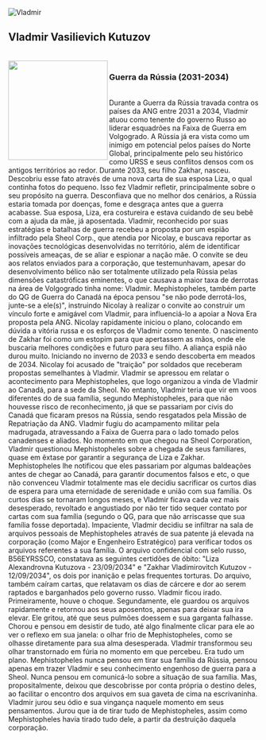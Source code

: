 ![Vladmir](https://github.com/CatBoxArtsCo/Totalitaire/assets/141590555/084d98bf-ad06-46aa-be81-359b3bb2d839) <br>
<h2> Vladmir Vasilievich Kutuzov </h2>
<br>
<img align='left' src='https://user-images.githubusercontent.com/5713670/87202985-820dcb80-c2b6-11ea-9f56-7ec461c497c3.gif' width='200'>

<h3> Guerra da Rússia (2031-2034) </h3>
<br>
Durante a Guerra da Rússia travada contra os países da ANG entre 2031 a 2034, Vladmir atuou como tenente do governo Russo ao liderar esquadrões na Faixa de Guerra em Volgogrado. 
A Rússia já era vista como um inimigo em potencial pelos países do Norte Global, principalmente pelo seu histórico como URSS e seus conflitos densos com os antigos territórios ao redor.
Durante 2033, seu filho Zakhar, nasceu. Descobriu esse fato através de uma nova carta de sua esposa Liza, o qual continha fotos do pequeno. Isso fez Vladmir refletir, principalmente sobre o seu 
propósito na guerra. Desconfiava que no melhor dos cenários, a Rússia estaria tomada por doenças, fome e desgraça antes que a guerra acabasse. 
Sua esposa, Liza, era costureira e estava cuidando de seu bebê com a ajuda da mãe, já aposentada.
Vladmir, reconhecido por suas estratégias e batalhas de guerra recebeu a proposta por um espião infiltrado pela Sheol Corp., que atendia por Nicolay, 
e buscava reportar as inovações tecnológicas desenvolvidas no território, além de identificar possíveis ameaças, de se aliar e espionar a nação mãe.
O convite se deu aos relatos enviados para a corporação, que testemunhavam, apesar do desenvolvimento bélico não ser totalmente utilizado pela Rússia pelas dimensões catastróficas eminentes, 
o que causava a maior taxa de derrotas na área de Volgogrado tinha nome: Vladmir. Mephistopheles, também parte do QG de Guerra do Canadá na época pensou "se não pode derrotá-los, junte-se a ele(s)", 
instruindo Nicolay à realizar o convite ao construir um vínculo forte e amigável com Vladmir, para influenciá-lo a apoiar a Nova Era proposta pela ANG.
Nicolay rapidamente iniciou o plano, colocando em dúvida a vitória russa e os esforços de Vladmir como tenente. 
O nascimento de Zakhar foi como um estopim para que apertassem as mãos, onde ele buscaria melhores condições e futuro para seu filho.
A aliança espiã não durou muito. Iniciando no inverno de 2033 e sendo descoberta em meados de 2034. Nicolay foi acusado de "traição" por soldados que receberam propostas semelhantes à Vladmir.
Vladmir se apressou em relatar o acontecimento para Mephistopheles, que logo organizou a vinda de Vladmir ao Canadá, para a sede da Sheol. No entanto, Vladmir teria que vir em voos diferentes do de sua família, segundo Mephistopheles, para que não houvesse risco de reconhecimento, já que se passariam por civis do Canadá que ficaram presos na Rússia, sendo resgatados pela Missão de Repatriação da ANG.
Vladmir fugiu do acampamento militar pela madrugada, atravessando a Faixa de Guerra para o lado tomado pelos canadenses e aliados.
No momento em que chegou na Sheol Corporation, Vladmir questionou Mephistopheles sobre a chegada de seus familiares, quase em êxtase por garantir a segurança de Liza e Zakhar. Mephistopheles lhe notificou que eles passariam por algumas baldeações antes de chegar ao Canadá, para garantir documentos falsos e etc, o que não convenceu Vladmir totalmente mas ele decidiu sacrificar os curtos dias de espera para uma eternidade de serenidade e união com sua família.
Os curtos dias se tornaram longos meses, e Vladmir ficava cada vez mais desesperado, revoltado e angustiado por não ter tido sequer contato por cartas com sua família (segundo o QG, para que não arriscasse que sua família fosse deportada). Impaciente, Vladmir decidiu se infiltrar na sala de arquivos pessoais de Mephistopheles através de sua patente já elevada na corporação (como Major e Engenheiro Estratégico) para verificar todos os arquivos referentes a sua família. O arquivo confidencial com selo russo, B56EYRSSCO, constatava as seguintes certidões de óbito: "Liza Alexandrovna Kutuzova - 23/09/2034" e "Zakhar Vladimirovitch Kutuzov - 12/09/2034", os dois por inanição e pelas frequentes torturas. Do arquivo, também caíram cartas, que relatavam os dias de cárcere e dor ao serem raptados e barganhados pelo governo russo.
Vladmir ficou irado. Primeiramente, houve o choque. Segundamente, ele guardou os arquivos rapidamente e retornou aos seus aposentos, apenas para deixar sua ira elevar. Ele gritou, até que seus pulmões doessem e sua garganta falhasse. Chorou e pensou em desistir de tudo, até algo finalmente clicar para ele ao ver o reflexo em sua janela: o olhar frio de Mephistopheles, como se olhasse diretamente para sua alma desesperada. Vladmir transformou seu olhar transtornado em fúria no momento em que percebeu. Era tudo um plano. Mephistopheles nunca pensou em tirar sua família da Rússia, pensou apenas em trazer Vladmir e seu conhecimento engenhoso de guerra para a Sheol. Nunca pensou em comunicá-lo sobre a situação de sua família. Mas, propositalmente, deixou que descobrisse por conta própria o destino deles, ao facilitar o encontro dos arquivos em sua gaveta de cima na escrivaninha. Vladmir jurou seu ódio e sua vingança naquele momento em seus pensamentos. Jurou que ia de tirar tudo de Mephistopheles, assim como Mephistopheles havia tirado tudo dele, a partir da destruição daquela corporação.
